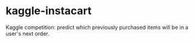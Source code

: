 # kaggle-instacart
Kaggle competition: predict which previously purchased items will be in a user's next order.
